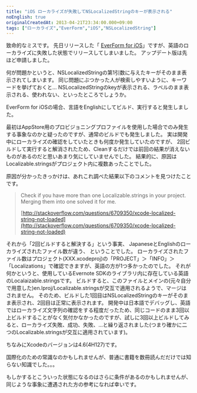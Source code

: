 ```yaml
---
title: "iOS ローカライズが失敗してNSLocalizedStringのキーが表示される"
noEnglish: true
originalCreatedAt: 2013-04-21T23:34:00.000+09:00
tags: ["ローカライズ","EverForm","iOS","NSLocalizedString"]
---
```

致命的なミスです。
先日リリースした「 [EverForm for iOS](https://itunes.apple.com/jp/app/everform-for-ios/id630680690?mt=8)」ですが、英語のローカライズに失敗した状態でリリースしてしまいました。
アップデート版は先ほど申請しました。
<!--more-->
何が問題かというと、NSLocalizedStringの第1引数に与えたキーがそのまま表示されてしまいます。 同じ問題にぶつかった人が検索しやすいように、キーワードを挙げておくと… NSLocalizedStringのkeyが表示される、ラベルのまま表示される、使われない、といったところでしょうか。

EverForm for iOSの場合、言語をEnglishにしてビルド、実行すると発生しました。

最初はAppStore用のプロビジョニングプロファイルを使用した場合でのみ発生する事象なのかと疑ったのですが、通常のビルドでも発生しました。
実は開発中にローカライズの確認をしていたときも何度か発生していたのですが、 2回ビルドして実行すると解消されたため、Cleanするだけでは前回の結果が消えないものがあるのだと思いあまり気にしていませんでした。 結果的に、原因はLocalizable.stringsがプロジェクト内に複数あったことでした。

原因が分かったきっかけは、あれこれ調べた結果以下のコメントを見つけたことです。

> Check if you have more than one Localizable.strings in your project. Merging them into one solved it for me.
>
> [http://stackoverflow.com/questions/6709350/xcode-localized-string-not-loaded](http://stackoverflow.com/questions/6709350/xcode-localized-string-not-loaded)

それから「2回ビルドすると解決する」という事実、
JapaneseとEnglishのローカライズされたファイル数が違う、
ということでした。
ローカライズされたファイル数はプロジェクト(XXX.xcodeproj)の「PROJECT」＞「INFO」＞「Localizations」で確認できますが、英語の方が1つ多かったのでした。
それが何かというと、使用しているEvernote SDKのライブラリ内に存在している英語のLocalaizable.stringsです。
ビルドすると、このファイルとメインの(元々自分で用意した)en.lproj/Localizable.stringsが交互で適用されるようで、マージはされません。
そのため、ビルドした1回目はNSLocalizedStringのキーがそのまま表示され、2回目は正常に表示されます。
開発中は日本語でデバッグし、英語ではローカライズ文字列の確認をする程度だったため、同じコードのまま3回以上ビルドすることがなく気付かなかったのですが、試しに3回以上ビルドしてみると、ローカライズ失敗、成功、失敗、…と繰り返されました(つまり確かに二つのLocalizable.stringsが交互に適用されています)。

ちなみにXcodeのバージョンは4.6(4H127)です。

国際化のための常識なのかもしれませんが、普通に書籍を数冊読んだだけでは知らない知識でした。。。

もしかするとこういった状態になるのはさらに条件があるのかもしれませんが、
同じような事象に遭遇された方の参考になれば幸いです。
